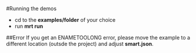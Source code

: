 #Running the demos

* cd to the **examples/folder** of your choice
* run **mrt run**

##Error
If you get an ENAMETOOLONG error, please move the example to a different location (outsde the project) and adjust **smart.json**.